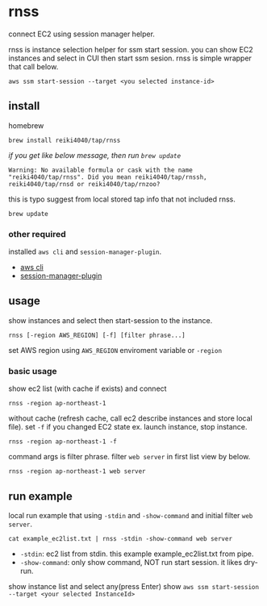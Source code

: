 rnss
===
connect EC2 using session manager helper.

rnss is instance selection helper for ssm start session.
you can show EC2 instances and select in CUI then start ssm sesion.
rnss is simple wrapper that call below.

```
aws ssm start-session --target <you selected instance-id>
```

## install

homebrew
```
brew install reiki4040/tap/rnss
```

*if you get like below message, then run `brew update`*

```
Warning: No available formula or cask with the name "reiki4040/tap/rnss". Did you mean reiki4040/tap/rnssh, reiki4040/tap/rnsd or reiki4040/tap/rnzoo?
```

this is typo suggest from local stored tap info that not included rnss.

```
brew update
```

### other required

installed `aws cli` and `session-manager-plugin`. 
- [aws cli](https://docs.aws.amazon.com/cli/latest/userguide/getting-started-install.html)
- [session-manager-plugin](https://docs.aws.amazon.com/systems-manager/latest/userguide/session-manager-working-with-install-plugin.html)

## usage

show instances and select then start-session to the instance.

```
rnss [-region AWS_REGION] [-f] [filter phrase...]
```

set AWS region using `AWS_REGION` enviroment variable or `-region`

### basic usage

show ec2 list (with cache if exists) and connect
```
rnss -region ap-northeast-1
```

without cache (refresh cache, call ec2 describe instances and store local file). set `-f` if you changed EC2 state ex. launch instance, stop instance.
```
rnss -region ap-northeast-1 -f
```

command args is filter phrase. filter `web server` in first list view by below.
```
rnss -region ap-northeast-1 web server
```

## run example

local run example that using `-stdin` and `-show-command` and initial filter `web server`.

```
cat example_ec2list.txt | rnss -stdin -show-command web server
```

- `-stdin`: ec2 list from stdin. this example example_ec2list.txt from pipe.
- `-show-command`: only show command, NOT run start session. it likes dry-run.

show instance list and select any(press Enter) show `aws ssm start-session --target <your selected InstanceId>`


